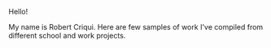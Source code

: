 Hello!

My name is Robert Criqui. Here are few samples of work I've compiled from different school and work projects.
